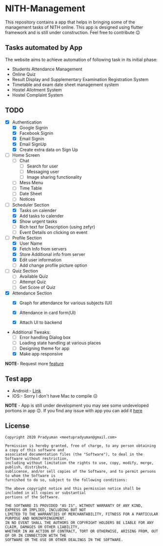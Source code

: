 # NITH-Management
This repository contains a app that helps in bringing some of the management tasks of NITH online. 
This app is designed using flutter framework and is still under construction. Feel free to contribute 😉

## Tasks automated by App

The website aims to achieve automation of following task in its initial phase:
- Students Attendance Management
- Online Quiz
- Result Display and Supplementary Examination Registration System
- Timetable and exam date sheet management system
- Hostel Allotment System
- Hostel Complaint System

## TODO
* [x] Authentication
    * [x] Google Signin
    * [x] Facebook Signin
    * [x] Email Signin
    * [X] Email SignUp
    * [x] Create extra data on Sign Up
* [ ] Home Screen
    * [ ] Chat
        * [ ] Search for user
        * [ ] Messaging user
        * [ ] Image sharing functionality
    * [ ] Mess Menu
    * [ ] Time Table
    * [ ] Date Sheet 
    * [ ] Notices 
* [ ] Scheduler Section
    * [X] Tasks on calender
    * [X] Add tasks to calender
    * [X] Show urgent tasks
    * [ ] Rich text for Description (using zefyr)
    * [ ] Event Details on clicking on event
* [ ] Profile Section
    * [X] User Name
    * [X] Fetch Info from servers
    * [X] Store Additional info from server
    * [X] Edit user information 
    * [ ] Add change profile picture option 
* [ ] Quiz Section
    * [ ] Available Quiz
    * [ ] Attempt Quiz
    * [ ] Get Score of Quiz
* [X] Attendance Section
    * [X] Graph for attendance for various subjects (UI)
    * [X] Attendance in card form(UI)
    * [X] Attach UI to backend
    

* Additional Tweaks:
    * [ ] Error handling Dialog box
    * [ ] Loading state handling at various places
    * [ ] Designing theme for app
    * [X] Make app responsive
    
**NOTE**- Request more [feature](https://github.com/legendary-acp/integrated-nith-management-app/issues/new?labels=enhancement&template=feature_request.md) 

## Test app 
* Android:- [Link](https://github.com/legendary-acp/integrated-nith-management-app/blob/master/Apps/release.apk)
* IOS:- Sorry I don't have Mac to compile ☹️

**NOTE** - App is still under development you may see some undeveloped portions in app 😉. If you find any issue with app you can add it [here](https://github.com/legendary-acp/integrated-nith-management-app/issues/new?labels=bug&template=bug_report.md)

## License

```
Copyright 2020 Pradyuman <meetupradyuman@gmail.com>

Permission is hereby granted, free of charge, to any person obtaining a copy of this software and
associated documentation files (the "Software"), to deal in the Software without restriction, 
including without limitation the rights to use, copy, modify, merge, publish, distribute, 
sublicense, and/or sell copies of the Software, and to permit persons to whom the Software is 
furnished to do so, subject to the following conditions:

The above copyright notice and this permission notice shall be included in all copies or substantial
portions of the Software.

THE SOFTWARE IS PROVIDED "AS IS", WITHOUT WARRANTY OF ANY KIND, EXPRESS OR IMPLIED, INCLUDING BUT NOT
LIMITED TO THE WARRANTIES OF MERCHANTABILITY, FITNESS FOR A PARTICULAR PURPOSE AND NONINFRINGEMENT. 
IN NO EVENT SHALL THE AUTHORS OR COPYRIGHT HOLDERS BE LIABLE FOR ANY CLAIM, DAMAGES OR OTHER LIABILITY, 
WHETHER IN AN ACTION OF CONTRACT, TORT OR OTHERWISE, ARISING FROM, OUT OF OR IN CONNECTION WITH THE 
SOFTWARE OR THE USE OR OTHER DEALINGS IN THE SOFTWARE.
```

